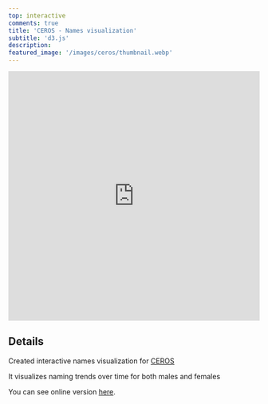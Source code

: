```yaml
---
top: interactive
comments: true
title: 'CEROS - Names visualization'
subtitle: 'd3.js'
description: 
featured_image: '/images/ceros/thumbnail.webp'
---
```


<iframe src="https://bumbeishvili.github.io/d3-andrew-upwork-may/line/" style="border:0px #ffffff none;" name="myiFrame" scrolling="no" frameborder="1" marginheight="20px" marginwidth="20px" height="500px" width="100%" allowfullscreen></iframe>

## Details


 
Created interactive names visualization for [CEROS](https://www.ceros.com)


It visualizes naming trends over time for both males and females

You can see online version [here](https://www.ceros.com/originals/hello-my-name-is/).



